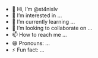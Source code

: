 - 👋 Hi, I’m @st4nislv
- 👀 I’m interested in ...
- 🌱 I’m currently learning ...
- 💞️ I’m looking to collaborate on ...
- 📫 How to reach me ...
- 😄 Pronouns: ...
- ⚡ Fun fact: ...

<!---
st4nislv/st4nislv is a ✨ special ✨ repository because its `README.md` (this file) appears on your GitHub profile.
You can click the Preview link to take a look at your changes.
--->
